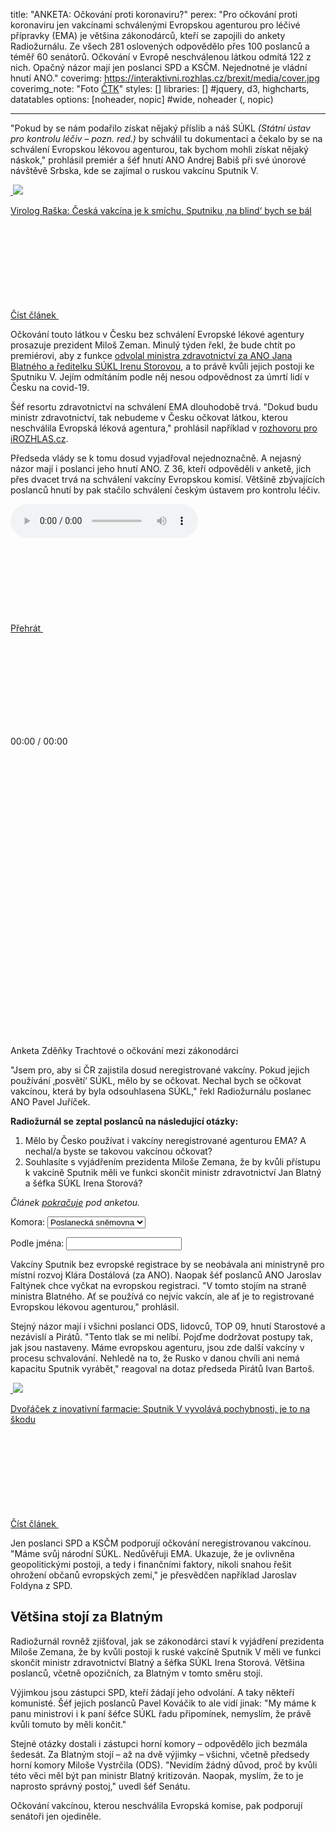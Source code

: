 title: "ANKETA: Očkování proti koronaviru?"
perex: "Pro očkování proti koronaviru jen vakcínami schválenými Evropskou agenturou pro léčivé přípravky (EMA) je většina zákonodárců, kteří se zapojili do ankety Radiožurnálu. Ze všech 281 oslovených odpovědělo přes 100 poslanců a téměř 60 senátorů. Očkování v Evropě neschválenou látkou odmítá 122 z nich. Opačný názor mají jen poslanci SPD a KSČM. Nejednotné je vládní hnutí ANO."
coverimg: https://interaktivni.rozhlas.cz/brexit/media/cover.jpg
coverimg_note: "Foto <a href='https://ctk.cz'>ČTK</a>"
styles: []
libraries: [] #jquery, d3, highcharts, datatables
options: [noheader, nopic] #wide, noheader (, nopic)

---
"Pokud by se nám podařilo získat nějaký příslib a náš SÚKL _(Státní ústav pro kontrolu léčiv – pozn. red.)_ by schválil tu dokumentaci a čekalo by se na schválení Evropskou lékovou agenturou, tak bychom mohli získat nějaký náskok," prohlásil premiér a šéf hnutí ANO Andrej Babiš při své únorové návštěvě Srbska, kde se zajímal o ruskou vakcínu Sputnik V.

<a href="/zpravy-domov/rozhovor-virolog-karel-raska-covid-19-koronavirus-vakcina-sputnik_2103060922_kro" class="b-inline b-inline--left">
  <div class="b-inline__wrap">
            <div class="b-inline__img">
          <div class="img img--16x9 img--w238 is-loaded">
              <span class="img__holder is-loading is-loaded is-visible" data-srcset="[&quot;https://www.irozhlas.cz/sites/default/files/styles/zpravy_rubrikovy_nahled/public/uploader/img_9076_200822-161305_tkr.jpg?itok=hawmv30i 238x134&quot;]">

  <noscript>    <img src="https://www.irozhlas.cz/sites/default/files/styles/zpravy_rubrikovy_nahled/public/uploader/img_9076_200822-161305_tkr.jpg?itok=hawmv30i" alt="" />  </noscript>
<img src="https://www.irozhlas.cz/sites/default/files/styles/zpravy_rubrikovy_nahled/public/uploader/img_9076_200822-161305_tkr.jpg?itok=hawmv30i"></span>
          </div>
        </div>
        <div class="b-inline__content">
      <p class="text-xs--m text-serif">
        Virolog Raška: Česká vakcína je k&nbsp;smíchu, Sputniku ‚na blind‘ bych se bál      </p>
    </div>
    <p class="b-inline__more">
      <span class="link-more">
        Číst článek
        <span class="icon-svg icon-svg--arrow-dots ">
    <svg class="icon-svg__svg" xmlns:xlink="http://www.w3.org/1999/xlink">
      <use xlink:href="/sites/all/themes/custom/irozhlas/img/bg/icons-svg.svg#icon-arrow-dots" x="0" y="0" width="100%" height="100%"></use></svg>
  </span>      </span>
    </p>
  </div>
</a>

Očkování touto látkou v Česku bez schválení Evropské lékové agentury prosazuje prezident Miloš Zeman. Minulý týden řekl, že bude chtít po premiérovi, aby z funkce [odvolal ministra zdravotnictví za ANO Jana Blatného a ředitelku SÚKL Irenu Storovou](https://irozhl.as/d00), a to právě kvůli jejich postoji ke Sputniku V. Jejím odmítáním podle něj nesou odpovědnost za úmrtí lidí v Česku na covid-19.

Šéf resortu zdravotnictví na schválení EMA dlouhodobě trvá. "Dokud budu ministr zdravotnictví, tak nebudeme v Česku očkovat látkou, kterou neschválila Evropská léková agentura," prohlásil například v [rozhovoru pro iROZHLAS.cz](https://irozhl.as/cIA).

Předseda vlády se k tomu dosud vyjadřoval nejednoznačně. A nejasný názor mají i poslanci jeho hnutí ANO. Z 36, kteří odpověděli v anketě, jich přes dvacet trvá na schválení vakcíny Evropskou komisí. Většině zbývajících poslanců hnutí by pak stačilo schválení českým ústavem pro kontrolu léčiv.

<div class="b-inline b-inline--right">
  <div class="b-inline__wrap">
    <div class="b-audio-player js-audio" data-gtm="{&quot;contentName&quot;:&quot;Anketa Zd\u011b\u0148ky Trachtov\u00e9 o o\u010dkov\u00e1n\u00ed mezi z\u00e1konod\u00e1rci&quot;,&quot;contentID&quot;:&quot;9681597&quot;,&quot;contentCreationDateGMT&quot;:&quot;2021-03-19T08:34:28+01:00&quot;,&quot;contentCreator&quot;:&quot;plus&quot;}">
      <div class="js-out">
        <audio controls="" preload="metadata">
          <source src="https://www.irozhlas.cz/sites/default/files/audios/0294b85ed79bc8fa1478fbcdb3701682.mp3" type="audio/mpeg">
          Váš prohlížeč nepodporuje přehrávání audia.
        </audio>
      </div>
      <div class="b-audio-player__controls">
        <a href="#" class="b-audio-player__play play-btn">
          Přehrát
          <span class="icon-svg icon-svg--play ">
    <svg class="icon-svg__svg" xmlns:xlink="http://www.w3.org/1999/xlink">
      <use xlink:href="/sites/all/themes/custom/irozhlas/img/bg/icons-svg.svg#icon-play" x="0" y="0" width="100%" height="100%"></use></svg>
  </span>          <span class="icon-svg icon-svg--pause ">
    <svg class="icon-svg__svg" xmlns:xlink="http://www.w3.org/1999/xlink">
      <use xlink:href="/sites/all/themes/custom/irozhlas/img/bg/icons-svg.svg#icon-pause" x="0" y="0" width="100%" height="100%"></use></svg>
  </span>        </a>
        <p class="b-audio-player__time">00:00 / 00:00</p>
        <p class="b-audio-player__sound">
          <span class="b-audio-player__mute">
            <span class="icon-svg icon-svg--mute ">
    <svg class="icon-svg__svg" xmlns:xlink="http://www.w3.org/1999/xlink">
      <use xlink:href="/sites/all/themes/custom/irozhlas/img/bg/icons-svg.svg#icon-mute" x="0" y="0" width="100%" height="100%"></use></svg>
  </span>          </span>
          <span class="b-audio-player__sound-bar">
            <span class="icon-svg icon-svg--audio-player-dots ">
    <svg class="icon-svg__svg" xmlns:xlink="http://www.w3.org/1999/xlink">
      <use xlink:href="/sites/all/themes/custom/irozhlas/img/bg/icons-svg.svg#icon-audio-player-dots" x="0" y="0" width="100%" height="100%"></use></svg>
  </span>            <span class="b-audio-player__sound-progress" style="width: 100%;">
              <span class="icon-svg icon-svg--audio-player-dots ">
    <svg class="icon-svg__svg" xmlns:xlink="http://www.w3.org/1999/xlink">
      <use xlink:href="/sites/all/themes/custom/irozhlas/img/bg/icons-svg.svg#icon-audio-player-dots" x="0" y="0" width="100%" height="100%"></use></svg>
  </span>            </span>
          </span>
        </p>
        <div class="b-audio-player__bar">
          <div class="b-audio-player__progress"></div>
        </div>
      </div>
      <p class="b-audio-player__title">
        Anketa Zděňky Trachtové o očkování mezi zákonodárci      </p>
    </div>
  </div>
</div>

"Jsem pro, aby si ČR zajistila dosud neregistrované vakcíny. Pokud jejich používání ‚posvětí‘ SÚKL, mělo by se očkovat. Nechal bych se očkovat vakcínou, která by byla odsouhlasena SÚKL," řekl Radiožurnálu poslanec ANO Pavel Juříček.

**Radiožurnál se zeptal poslanců na následující otázky:**
1. Mělo by Česko používat i vakcíny neregistrované agenturou EMA? A nechal/a byste se takovou vakcínou očkovat?
2. Souhlasíte s vyjádřením prezidenta Miloše Zemana, že by kvůli přístupu k vakcíně Sputnik měli ve funkci skončit ministr zdravotnictví Jan Blatný a šéfka SÚKL Irena Storová?

_Článek [pokračuje](#cont) pod anketou._

<wide>
<div id="controls">
Komora: 
<select name="komora" id="komora">
<option value="psp">Poslanecká sněmovna</option>
<option value="sen">Senát</option>
</select>
<p>Podle jména: <input type="text" id="name_search" name="name"></p>
</div>
<div id="anketa-wrapper"></div>
</wide>
<div id="cont"></div>

<div id="cont"></div>

Vakcíny Sputnik bez evropské registrace by se neobávala ani ministryně pro místní rozvoj Klára Dostálová (za ANO). Naopak šéf poslanců ANO Jaroslav Faltýnek chce vyčkat na evropskou registraci. "V tomto stojím na straně ministra Blatného. Ať se používá co nejvíc vakcín, ale ať je to registrované Evropskou lékovou agenturou," prohlásil.

Stejný názor mají i všichni poslanci ODS, lidovců, TOP 09, hnutí Starostové a nezávislí a Pirátů. "Tento tlak se mi nelíbí. Pojďme dodržovat postupy tak, jak jsou nastaveny. Máme evropskou agenturu, jsou zde další vakcíny v procesu schvalování. Nehledě na to, že Rusko v danou chvíli ani nemá kapacitu Sputnik vyrábět," reagoval na dotaz předseda Pirátů Ivan Bartoš.

<a href="/zivotni-styl/zdravi/ockovani-vakcina-sputnik-v-dvoracek-evropska-lekova-agentura_2103130830_onz" class="b-inline b-inline--left">
  <div class="b-inline__wrap">
            <div class="b-inline__img">
          <div class="img img--16x9 img--w238 is-loaded">
              <span class="img__holder is-loading is-loaded is-visible" data-srcset="[&quot;https://www.irozhlas.cz/sites/default/files/styles/zpravy_rubrikovy_nahled/public/uploader/06_201214-142002_ako.jpg?itok=Sw8o1s1n 238x134&quot;]">

  <noscript>    <img src="https://www.irozhlas.cz/sites/default/files/styles/zpravy_rubrikovy_nahled/public/uploader/06_201214-142002_ako.jpg?itok=Sw8o1s1n" alt="" />  </noscript>
<img src="https://www.irozhlas.cz/sites/default/files/styles/zpravy_rubrikovy_nahled/public/uploader/06_201214-142002_ako.jpg?itok=Sw8o1s1n"></span>
          </div>
        </div>
        <div class="b-inline__content">
      <p class="text-xs--m text-serif">
        Dvořáček z&nbsp;inovativní farmacie: Sputnik V&nbsp;vyvolává pochybnosti, je to na škodu      </p>
    </div>
    <p class="b-inline__more">
      <span class="link-more">
        Číst článek
        <span class="icon-svg icon-svg--arrow-dots ">
    <svg class="icon-svg__svg" xmlns:xlink="http://www.w3.org/1999/xlink">
      <use xlink:href="/sites/all/themes/custom/irozhlas/img/bg/icons-svg.svg#icon-arrow-dots" x="0" y="0" width="100%" height="100%"><use></svg>
  </span>      </span>
    </p>
  </div>
</a>

Jen poslanci SPD a KSČM podporují očkování neregistrovanou vakcínou. "Máme svůj národní SÚKL. Nedůvěřuji EMA. Ukazuje, že je ovlivněna geopolitickými postoji, a tedy i finančními faktory, nikoli snahou řešit ohrožení občanů evropských zemí," je přesvědčen například Jaroslav Foldyna z SPD.

## Většina stojí za Blatným

Radiožurnál rovněž zjišťoval, jak se zákonodárci staví k vyjádření prezidenta Miloše Zemana, že by kvůli postoji k ruské vakcíně Sputnik V měli ve funkci skončit ministr zdravotnictví Blatný a šéfka SÚKL Irena Storová. Většina poslanců, včetně opozičních, za Blatným v tomto směru stojí.

Výjimkou jsou zástupci SPD, kteří žádají jeho odvolání. A taky někteří komunisté. Šéf jejich poslanců Pavel Kováčik to ale vidí jinak: "My máme k panu ministrovi i k paní šéfce SÚKL řadu připomínek, nemyslím, že právě kvůli tomuto by měli končit."

Stejné otázky dostali i zástupci horní komory – odpovědělo jich bezmála šedesát. Za Blatným stojí – až na dvě výjimky – všichni, včetně předsedy horní komory Miloše Vystrčila (ODS). "Nevidím žádný důvod, proč by kvůli této věci měl být pan ministr Blatný kritizován. Naopak, myslím, že to je naprosto správný postoj," uvedl šéf Senátu.

Očkování vakcínou, kterou neschválila Evropská komise, pak podporují senátoři jen ojediněle.

<wide>
<script src="https://cdnjs.cloudflare.com/ajax/libs/highcharts/9.0.1/highmaps.min.js"></script>
<div id="covi_vak_plan"></div>
<script src="https://data.irozhlas.cz/vakciny-plan/graf.js"></script>
</wide>
